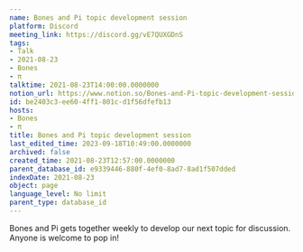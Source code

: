 ```yaml
---
name: Bones and Pi topic development session
platform: Discord
meeting_link: https://discord.gg/vE7QUXGDnS
tags:
- Talk
- 2021-08-23
- Bones
- π
talktime: 2021-08-23T14:00:00.0000000
notion_url: https://www.notion.so/Bones-and-Pi-topic-development-session-be2403c3ee604ff1801cd1f56dfefb13
id: be2403c3-ee60-4ff1-801c-d1f56dfefb13
hosts:
- Bones
- π
title: Bones and Pi topic development session
last_edited_time: 2023-09-18T10:49:00.0000000
archived: false
created_time: 2021-08-23T12:57:00.0000000
parent_database_id: e9339446-880f-4ef0-8ad7-8ad1f507dded
indexDate: 2021-08-23
object: page
language_level: No limit
parent_type: database_id
---
```


Bones and Pi gets together weekly to develop our next topic for discussion.
Anyone is welcome to pop in!










